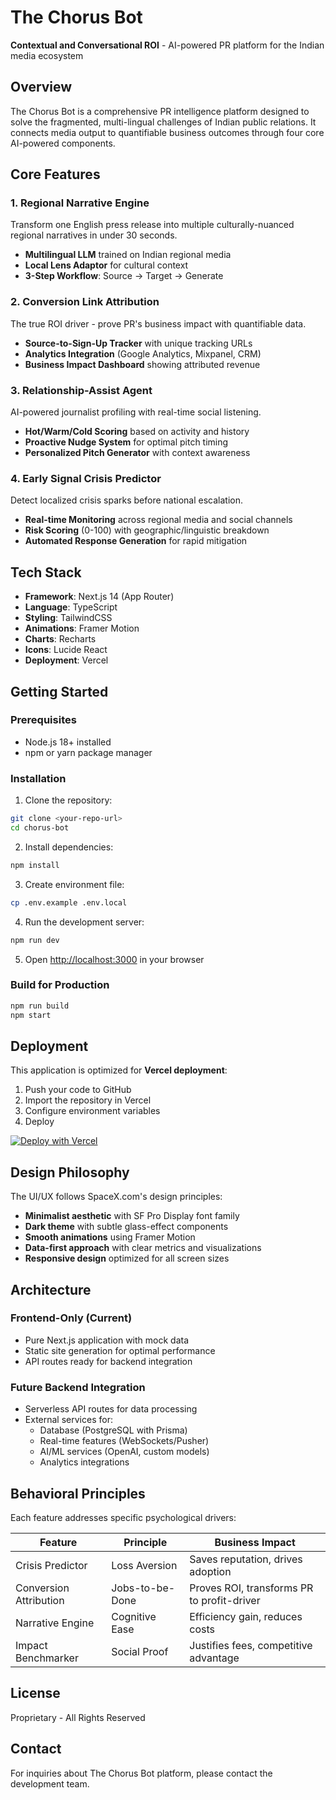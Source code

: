 # The Chorus Bot

**Contextual and Conversational ROI** - AI-powered PR platform for the Indian media ecosystem

## Overview

The Chorus Bot is a comprehensive PR intelligence platform designed to solve the fragmented, multi-lingual challenges of Indian public relations. It connects media output to quantifiable business outcomes through four core AI-powered components.

## Core Features

### 1. Regional Narrative Engine
Transform one English press release into multiple culturally-nuanced regional narratives in under 30 seconds.

- **Multilingual LLM** trained on Indian regional media
- **Local Lens Adaptor** for cultural context
- **3-Step Workflow**: Source → Target → Generate

### 2. Conversion Link Attribution
The true ROI driver - prove PR's business impact with quantifiable data.

- **Source-to-Sign-Up Tracker** with unique tracking URLs
- **Analytics Integration** (Google Analytics, Mixpanel, CRM)
- **Business Impact Dashboard** showing attributed revenue

### 3. Relationship-Assist Agent
AI-powered journalist profiling with real-time social listening.

- **Hot/Warm/Cold Scoring** based on activity and history
- **Proactive Nudge System** for optimal pitch timing
- **Personalized Pitch Generator** with context awareness

### 4. Early Signal Crisis Predictor
Detect localized crisis sparks before national escalation.

- **Real-time Monitoring** across regional media and social channels
- **Risk Scoring** (0-100) with geographic/linguistic breakdown
- **Automated Response Generation** for rapid mitigation

## Tech Stack

- **Framework**: Next.js 14 (App Router)
- **Language**: TypeScript
- **Styling**: TailwindCSS
- **Animations**: Framer Motion
- **Charts**: Recharts
- **Icons**: Lucide React
- **Deployment**: Vercel

## Getting Started

### Prerequisites
- Node.js 18+ installed
- npm or yarn package manager

### Installation

1. Clone the repository:
```bash
git clone <your-repo-url>
cd chorus-bot
```

2. Install dependencies:
```bash
npm install
```

3. Create environment file:
```bash
cp .env.example .env.local
```

4. Run the development server:
```bash
npm run dev
```

5. Open [http://localhost:3000](http://localhost:3000) in your browser

### Build for Production

```bash
npm run build
npm start
```

## Deployment

This application is optimized for **Vercel deployment**:

1. Push your code to GitHub
2. Import the repository in Vercel
3. Configure environment variables
4. Deploy

[![Deploy with Vercel](https://vercel.com/button)](https://vercel.com/new)

## Design Philosophy

The UI/UX follows SpaceX.com's design principles:

- **Minimalist aesthetic** with SF Pro Display font family
- **Dark theme** with subtle glass-effect components
- **Smooth animations** using Framer Motion
- **Data-first approach** with clear metrics and visualizations
- **Responsive design** optimized for all screen sizes

## Architecture

### Frontend-Only (Current)
- Pure Next.js application with mock data
- Static site generation for optimal performance
- API routes ready for backend integration

### Future Backend Integration
- Serverless API routes for data processing
- External services for:
  - Database (PostgreSQL with Prisma)
  - Real-time features (WebSockets/Pusher)
  - AI/ML services (OpenAI, custom models)
  - Analytics integrations

## Behavioral Principles

Each feature addresses specific psychological drivers:

| Feature | Principle | Business Impact |
|---------|-----------|-----------------|
| Crisis Predictor | Loss Aversion | Saves reputation, drives adoption |
| Conversion Attribution | Jobs-to-be-Done | Proves ROI, transforms PR to profit-driver |
| Narrative Engine | Cognitive Ease | Efficiency gain, reduces costs |
| Impact Benchmarker | Social Proof | Justifies fees, competitive advantage |

## License

Proprietary - All Rights Reserved

## Contact

For inquiries about The Chorus Bot platform, please contact the development team.
